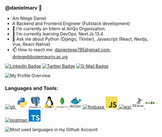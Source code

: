 ### @danielmarv 👋

- Am Ntege Daniel 
- A Backend and Frontend Engineer (Fullstack development)
- 🔭 I’m currently an Intern at AirQo Organization. 
- 🌱 I’m currently learning DevOps, Next.Js 13.4
- 💬 Ask me about Python (Django, Tkinter), Javascript (React, Nextjs, Vue, React-Native)
- 📫 How to reach me: danientege785@gmail.com, dntege@bugemauniv.ac.ug

  
[![LinkedIn Badge](https://img.shields.io/badge/LinkedIn-Profile-informational?style=flat&logo=linkedin&logoColor=white&color=blue)](https://www.linkedin.com/)
[![Twitter Badge](https://img.shields.io/badge/Twitter-Profile-informational?style=flat&logo=twitter&logoColor=white&color=blue)](https://twitter.com/danielmarvin785)
[![G-Mail Badge](https://img.shields.io/badge/-Gmail-EA4335?style=flat-square&logo=Gmail&logoColor=white&color=blue)](mailto://danientege785@gmail.com)

![My Profile Overview](https://github-readme-stats.vercel.app/api?username=danielmarv&show_icons=true&theme=blue-green&count_private=true)

<h3 align="left">Languages and Tools:</h3>

<p align="left" >
<a href="https://git-scm.com/" target="_blank"> <img src="https://www.vectorlogo.zone/logos/git-scm/git-scm-icon.svg" alt="git" width="40" height="40"/> </a> <a href="https://www.python.org" target="_blank"> <img src="https://raw.githubusercontent.com/devicons/devicon/master/icons/python/python-original.svg" alt="python" width="40" height="40"/> </a> <a href="https://www.postgresql.org" target="_blank"> <img src="https://raw.githubusercontent.com/devicons/devicon/master/icons/postgresql/postgresql-original-wordmark.svg" alt="postgresql" width="40" height="40"/> </a> <a href="https://www.linux.org/" target="_blank"> <img src="https://raw.githubusercontent.com/devicons/devicon/master/icons/linux/linux-original.svg" alt="linux" width="40" height="40"/> </a> <a href="https://www.mongodb.com/" target="_blank"> <img src="https://raw.githubusercontent.com/devicons/devicon/master/icons/mongodb/mongodb-original-wordmark.svg" alt="mongodb" width="40" height="40"/> </a> <a href="https://www.docker.com/" target="_blank"> <img src="https://raw.githubusercontent.com/devicons/devicon/master/icons/docker/docker-original-wordmark.svg" alt="docker" width="40" height="40"/> </a> <a href="https://firebase.google.com/" target="_blank"> <img src="https://www.vectorlogo.zone/logos/firebase/firebase-icon.svg" alt="firebase" width="40" height="40"/> </a> <a href="https://developer.mozilla.org/en-US/docs/Web/JavaScript" target="_blank"> <img src="https://raw.githubusercontent.com/devicons/devicon/master/icons/javascript/javascript-original.svg" alt="javascript" width="40" height="40"/> </a> <a href="https://jestjs.io" target="_blank"> <img src="https://www.vectorlogo.zone/logos/jestjsio/jestjsio-icon.svg" alt="jest" width="40" height="40"/> </a> <a href="https://www.microsoft.com/en-us/sql-server" target="_blank"> <img src="https://raw.githubusercontent.com/ReallyLiri/devicon/49d6118b67c3b4ab0134b5a64fe0b117caf73ae1/icons/sqlserver/sqlserver-plain-wordmark.svg" alt="mssql" width="40" height="40"/> </a> <a href="https://nodejs.org" target="_blank"> <img src="https://raw.githubusercontent.com/devicons/devicon/master/icons/nodejs/nodejs-original-wordmark.svg" alt="nodejs" width="40" height="40"/> </a> <a href="https://postman.com" target="_blank"> <img src="https://www.vectorlogo.zone/logos/getpostman/getpostman-icon.svg" alt="postman" width="40" height="40"/> </a> <a href="https://www.typescriptlang.org/" target="_blank"> <img src="https://raw.githubusercontent.com/devicons/devicon/master/icons/typescript/typescript-original.svg" alt="typescript" width="40" height="40"/> </a> 
</p>


![Most used languages in my Github Account](https://github-readme-stats.vercel.app/api/top-langs/?username=danielmarv&layout=compact&theme=gotham&count_private=true)
